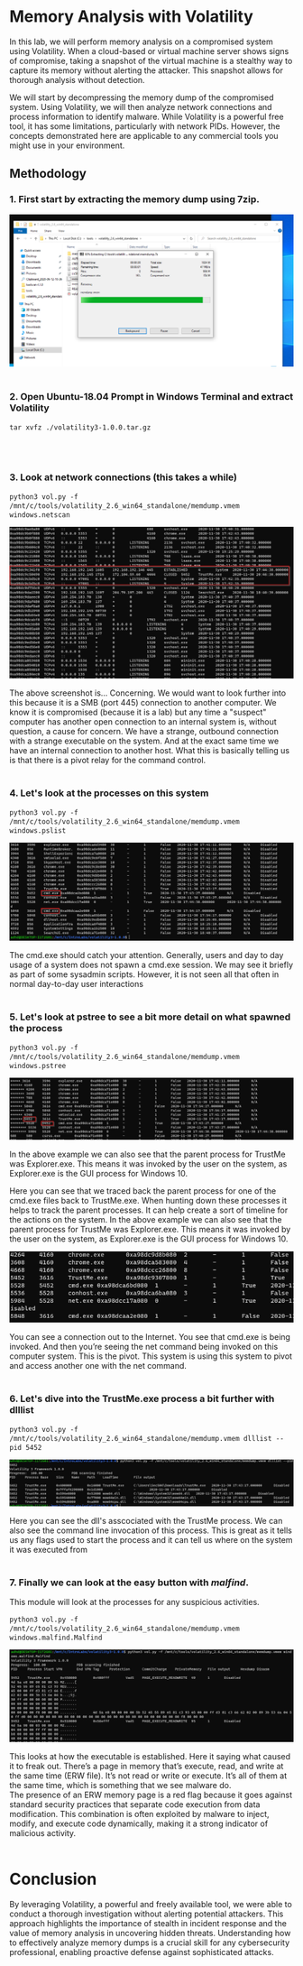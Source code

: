 # Memory Analysis with Volatility
In this lab, we will perform memory analysis on a compromised system using Volatility. When a cloud-based or virtual machine server shows signs of compromise, taking a snapshot of the virtual machine is a stealthy way to capture its memory without alerting the attacker. This snapshot allows for thorough analysis without detection.
<br>

We will start by decompressing the memory dump of the compromised system. Using Volatility, we will then analyze network connections and process information to identify malware. While Volatility is a powerful free tool, it has some limitations, particularly with network PIDs. However, the concepts demonstrated here are applicable to any commercial tools you might use in your environment.

## Methodology

### 1. First start by extracting the memory dump using 7zip.
![7zip](https://github.com/trixiahorner/memory_analysis/blob/main/images/M1.png?raw=true)
<br>
<br>

### 2. Open Ubuntu-18.04 Prompt in Windows Terminal and extract Volatility
```
tar xvfz ./volatility3-1.0.0.tar.gz
```
<br>
<br>

### 3. Look at network connections (this takes a while)
```
python3 vol.py -f /mnt/c/tools/volatility_2.6_win64_standalone/memdump.vmem windows.netscan
```
![netscan](https://github.com/trixiahorner/memory_analysis/blob/main/images/M2.png?raw=true)


The above screenshot is... Concerning. We would want to look further into this because it is a SMB (port 445) connection to another computer. 
We know it is compromised (because it is a lab) but any time a "suspect" computer has another open connection to an internal system is, without question, a cause for concern. We have a strange, outbound connection with a strange executable on the system. And at the exact same time we have an internal connection to another host. What this is basically telling us is that there is a pivot relay for the command control. 
<br>
<br>

### 4. Let's look at the processes on this system
```
python3 vol.py -f /mnt/c/tools/volatility_2.6_win64_standalone/memdump.vmem windows.pslist
```
![processes](https://github.com/trixiahorner/memory_analysis/blob/main/images/M3.png?raw=true)

The cmd.exe should catch your attention. Generally, users and day to day usage of a system does not spawn a cmd.exe session. We may see it briefly as part of some sysadmin scripts. However, it is not seen all that often in normal day-to-day user interactions
<br>
<br>

### 5. Let's look at pstree to see a bit more detail on what spawned the process
```
python3 vol.py -f /mnt/c/tools/volatility_2.6_win64_standalone/memdump.vmem windows.pstree
```
![pstree](https://github.com/trixiahorner/memory_analysis/blob/main/images/M4.png?raw=true)

In the above example we can also see that the parent process for TrustMe was Explorer.exe. This means it was invoked by the user on the system, as Explorer.exe is the GUI process for Windows 10.

Here you can see that we traced back the parent process for one of the cmd.exe files back to TrustMe.exe. When hunting down these processes it helps to track the parent processes. It can help create a sort of timeline for the actions on the system. In the above example we can also see that the parent process for TrustMe was Explorer.exe. This means it was invoked by the user on the system, as Explorer.exe is the GUI process for Windows 10.
<br>

![pstree](https://github.com/trixiahorner/memory_analysis/blob/main/images/M5.png?raw=true)

You can see a connection out to the Internet. You see that cmd.exe is being invoked. And then you’re seeing the net command being invoked on this computer system. This is the pivot. This system is using this system to pivot and access another one with the net command. 
<br>
<br>

### 6. Let's dive into the TrustMe.exe process a bit further with dlllist
```
python3 vol.py -f /mnt/c/tools/volatility_2.6_win64_standalone/memdump.vmem dlllist --pid 5452
``` 
![dll](https://github.com/trixiahorner/memory_analysis/blob/main/images/M6.png?raw=true)

Here you can see the dll's asscociated with the TrustMe process. We can also see the command line invocation of this process. This is great as it tells us any flags used to start the process and it can tell us where on the system it was executed from
<br>
<br>

### 7. Finally we can look at the easy button with *malfind*. 
This module will look at the processes for any suspicious activities.
```
python3 vol.py -f /mnt/c/tools/volatility_2.6_win64_standalone/memdump.vmem windows.malfind.Malfind
```
![malfind](https://github.com/trixiahorner/memory_analysis/blob/main/images/M7.png?raw=true)

This looks at how the executable is established. Here it saying what caused it to freak out. There’s a page in memory that’s execute, read, and write at the same time (ERW file). It’s not read or write or execute. It’s all of them at the same time, which is something that we see malware do.
<br>
The presence of an ERW memory page is a red flag because it goes against standard security practices that separate code execution from data modification. This combination is often exploited by malware to inject, modify, and execute code dynamically, making it a strong indicator of malicious activity.
<br>
<br>

# Conclusion
By leveraging Volatility, a powerful and freely available tool, we were able to conduct a thorough investigation without alerting potential attackers. This approach highlights the importance of stealth in incident response and the value of memory analysis in uncovering hidden threats. Understanding how to effectively analyze memory dumps is a crucial skill for any cybersecurity professional, enabling proactive defense against sophisticated attacks.
